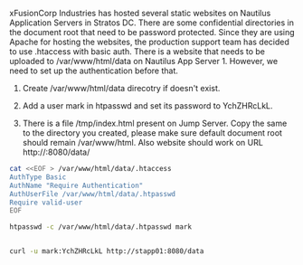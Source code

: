 xFusionCorp Industries has hosted several static websites on Nautilus Application Servers in Stratos DC. There are some confidential directories in the document root that need to be password protected. Since they are using Apache for hosting the websites, the production support team has decided to use .htaccess with basic auth. There is a website that needs to be uploaded to /var/www/html/data on Nautilus App Server 1. However, we need to set up the authentication before that.



1. Create /var/www/html/data direcotry if doesn't exist.


2. Add a user mark in htpasswd and set its password to YchZHRcLkL.


3. There is a file /tmp/index.html present on Jump Server. Copy the same to the directory you created, please make sure default document root should remain /var/www/html. Also website should work on URL http://<app-server-hostname>:8080/data/


```bash
cat <<EOF > /var/www/html/data/.htaccess
AuthType Basic
AuthName "Require Authentication"
AuthUserFile /var/www/html/data/.htpasswd
Require valid-user
EOF

htpasswd -c /var/www/html/data/.htpasswd mark


curl -u mark:YchZHRcLkL http://stapp01:8080/data
```